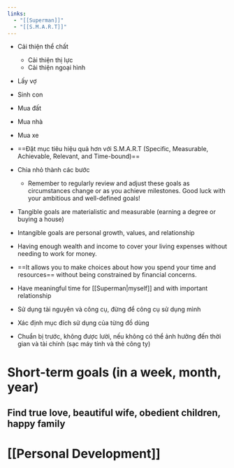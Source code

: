 ```yaml
---
links:
  - "[[Superman]]"
  - "[[S.M.A.R.T]]"
---
```

- Cải thiện thể chất
	- Cải thiện thị lực
	- Cải thiện ngoại hình
- Lấy vợ
- Sinh con
- Mua đất
- Mua nhà
- Mua xe

- ==Đặt mục tiêu hiệu quả hơn với S.M.A.R.T (Specific, Measurable, Achievable, Relevant, and Time-bound)==
- Chia nhỏ thành các bước
	- Remember to regularly review and adjust these goals as circumstances change or as you achieve milestones. Good luck with your ambitious and well-defined goals!
- Tangible goals are materialistic and measurable  (earning a degree or buying a house)
- Intangible goals are personal growth, values, and relationship

- Having enough wealth and income to cover your living expenses without needing to work for money.
- ==It allows you to make choices about how you spend your time and resources== without being constrained by financial concerns. 

- Have meaningful time for [[Superman|myself]] and with important relationship
- Sử dụng tài nguyên và công cụ, đừng để công cụ sử dụng mình
- Xác định mục đích sử dụng của từng đồ dùng

- Chuẩn bị trước, không được lười, nếu không có thể ảnh hưởng đến thời gian và tài chính (sạc máy tính và thẻ công ty)

# Short-term goals (in a week, month, year)

## Find true love, beautiful wife, obedient children, happy family

# [[Personal Development]]